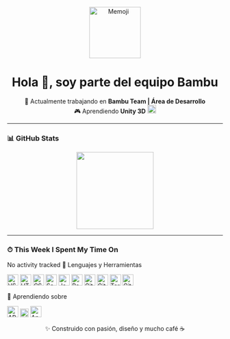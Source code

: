 <p align="center">
  <img alt="Memoji" width="120px" src="http://www.bambu.team/wp-content/uploads/2025/06/memoji.png" />
</p>

<h1 align="center">Hola 👋, soy parte del equipo Bambu</h1>

<p align="center">
  🔭 Actualmente trabajando en <strong>Bambu Team | Área de Desarrollo</strong><br>
  🎮 Aprendiendo <strong>Unity 3D</strong> <img alt="Unity" width="20px" src="https://cdn.jsdelivr.net/gh/devicons/devicon/icons/unity/unity-original.svg" />
</p>

---

### 📊 GitHub Stats

<p align="center">
  <img height="180em" src="https://github-readme-stats.vercel.app/api/top-langs/?username=BambuTeam&layout=compact&theme=dark" />
</p>

---

### ⏱ This Week I Spent My Time On



No activity tracked
🧰 Lenguajes y Herramientas
<p> <img alt="VS Code" width="26px" src="https://cdn.jsdelivr.net/gh/devicons/devicon/icons/vscode/vscode-original.svg" /> <img alt="HTML5" width="26px" src="https://cdn.jsdelivr.net/gh/devicons/devicon/icons/html5/html5-original.svg" /> <img alt="CSS3" width="26px" src="https://cdn.jsdelivr.net/gh/devicons/devicon/icons/css3/css3-original.svg" /> <img alt="Sass" width="26px" src="https://cdn.jsdelivr.net/gh/devicons/devicon/icons/sass/sass-original.svg" /> <img alt="JavaScript" width="26px" src="https://cdn.jsdelivr.net/gh/devicons/devicon/icons/javascript/javascript-original.svg" /> <img alt="React" width="26px" src="https://cdn.jsdelivr.net/gh/devicons/devicon/icons/react/react-original.svg" /> <img alt="Git" width="26px" src="https://cdn.jsdelivr.net/gh/devicons/devicon/icons/git/git-original.svg" /> <img alt="GitHub" width="26px" src="https://cdn.jsdelivr.net/gh/devicons/devicon/icons/github/github-original.svg" /> <img alt="Terminal" width="26px" src="https://cdn.jsdelivr.net/gh/devicons/devicon/icons/bash/bash-original.svg" /> <img alt="GitKraken" width="26px" src="https://cdn.svgporn.com/logos/gitkraken.svg" /> </p>


🚀 Aprendiendo sobre
<p> <img alt="ARKit" width="26px" src="https://developer.apple.com/assets/elements/icons/arkit/arkit-96x96_2x.png" /> <img alt="ARCore" width="20px" src="https://arvr.google.com/static/images/arcore/arcore_logo_icon.svg" /> <img alt="Android Studio" width="26px" src="https://cdn.jsdelivr.net/gh/devicons/devicon/icons/androidstudio/androidstudio-original.svg" /> </p>

<p align="center">✨ Construido con pasión, diseño y mucho café ☕</p> 
